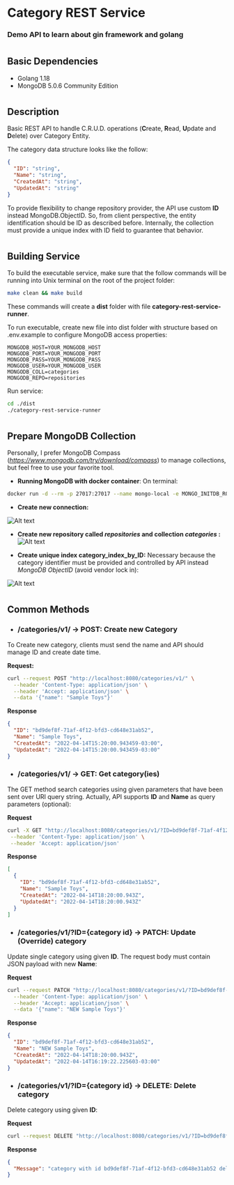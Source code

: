 # Category REST Service

### Demo API to learn about gin framework and golang

#

## Basic Dependencies

- Golang 1.18
- MongoDB 5.0.6 Community Edition

#

## Description

Basic REST API to handle C.R.U.D. operations (**C**reate, **R**ead, **U**pdate and **D**elete) over Category Entity.

The category data structure looks like the follow:

```json
{
  "ID": "string",
  "Name": "string",
  "CreatedAt": "string",
  "UpdatedAt": "string"
}
```

To provide flexibility to change repository provider, the API use custom **ID** instead MongoDB.ObjectID. So, from client perspective, the entity identification should be ID as described before. Internally, the collection must provide a unique index with ID field to guarantee that behavior.

#

## Building Service

To build the executable service, make sure that the follow commands will be running into Unix terminal on the root of the project folder:

```bash
make clean && make build
```

These commands will create a **dist** folder with file **category-rest-service-runner**.

To run executable, create new file into dist folder with structure based on .env.example to configure MongoDB access properties:

```properties
MONGODB_HOST=YOUR_MONGODB_HOST
MONGODB_PORT=YOUR_MONGODB_PORT
MONGODB_PASS=YOUR_MONGODB_PASS
MONGODB_USER=YOUR_MONGODB_USER
MONGODB_COLL=categories
MONGODB_REPO=repositories
```

Run service:

```bash
cd ./dist
./category-rest-service-runner
```

#

## Prepare MongoDB Collection

Personally, I prefer MongoDB Compass (*https://www.mongodb.com/try/download/compass*) to manage collections, but feel free to use your favorite tool.

- **Running MongoDB with docker container**:
  On terminal:

```bash
docker run -d --rm -p 27017:27017 --name mongo-local -e MONGO_INITDB_ROOT_USERNAME=YOUR_MONGODB_USER -e MONGO_INITDB_ROOT_PASSWORD=YOUR_MONGODB_PASS mongo:latest
```

- **Create new connection:**

![Alt text](./images/create_connection.png?raw=true "Create DB Connection")

- **Create new repository called _repositories_ and collection _categories_ :**
  ![Alt text](./images/create_repository_and_collection.png?raw=true "Create repository and collection")

- **Create unique index category_index_by_ID:**
  Necessary because the category identifier must be provided and controlled by API instead _MongoDB ObjectID_ (avoid vendor lock in):

![Alt text](./images/create_index_by_id.png?raw=true "Create unique index by custom ID")

#

## Common Methods

- ### **/categories/v1/ -> POST:** Create new Category

To Create new category, clients must send the name and API should manage ID and create date time.

**Request:**

```bash
curl --request POST "http://localhost:8080/categories/v1/" \
  --header 'Content-Type: application/json' \
  --header 'Accept: application/json' \
  --data '{"name": "Sample Toys"}'
```

**Response**

```json
{
  "ID": "bd9def8f-71af-4f12-bfd3-cd648e31ab52",
  "Name": "Sample Toys",
  "CreatedAt": "2022-04-14T15:20:00.943459-03:00",
  "UpdatedAt": "2022-04-14T15:20:00.943459-03:00"
}
```

- ### **/categories/v1/ -> GET:** Get category(ies)

The GET method search categories using given parameters that have been sent over URI query string. Actually, API supports **ID** and **Name** as query parameters (optional):

**Request**

```bash
curl -X GET "http://localhost:8080/categories/v1/?ID=bd9def8f-71af-4f12-bfd3-cd648e31ab52" \
 --header 'Content-Type: application/json' \
 --header 'Accept: application/json'
```

**Response**

```json
[
  {
    "ID": "bd9def8f-71af-4f12-bfd3-cd648e31ab52",
    "Name": "Sample Toys",
    "CreatedAt": "2022-04-14T18:20:00.943Z",
    "UpdatedAt": "2022-04-14T18:20:00.943Z"
  }
]
```

- ### **/categories/v1/?ID={category id} -> PATCH:** Update (Override) category

Update single category using given **ID**. The request body must contain JSON payload with new **Name**:

**Request**

```bash
curl --request PATCH "http://localhost:8080/categories/v1/?ID=bd9def8f-71af-4f12-bfd3-cd648e31ab52" \
  --header 'Content-Type: application/json' \
  --header 'Accept: application/json' \
  --data '{"name": "NEW Sample Toys"}'
```

**Response**

```json
{
  "ID": "bd9def8f-71af-4f12-bfd3-cd648e31ab52",
  "Name": "NEW Sample Toys",
  "CreatedAt": "2022-04-14T18:20:00.943Z",
  "UpdatedAt": "2022-04-14T16:19:22.225603-03:00"
}
```

- ### **/categories/v1/?ID={category id} -> DELETE:** Delete category

Delete category using given **ID**:

**Request**

```bash
curl --request DELETE "http://localhost:8080/categories/v1/?ID=bd9def8f-71af-4f12-bfd3-cd648e31ab52"
```

**Response**

```json
{
  "Message": "category with id bd9def8f-71af-4f12-bfd3-cd648e31ab52 deleted"
}
```
